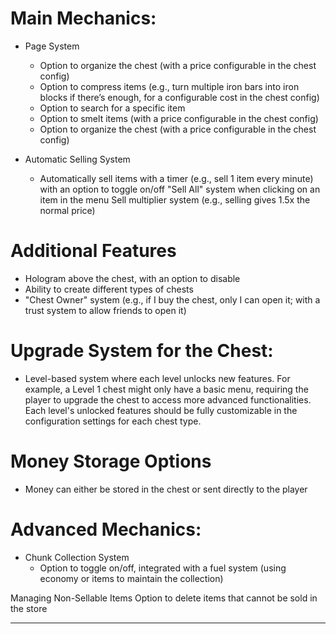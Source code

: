 # Main Mechanics:
- Page System
    - Option to organize the chest (with a price configurable in the chest config)
    - Option to compress items (e.g., turn multiple iron bars into iron blocks if there’s enough, for a configurable cost in the chest config)
    - Option to search for a specific item
    - Option to smelt items (with a price configurable in the chest config)
    - Option to organize the chest (with a price configurable in the chest config)

- Automatic Selling System 
  - Automatically sell items with a timer (e.g., sell 1 item every minute) with an option to toggle on/off
  "Sell All" system when clicking on an item in the menu
  Sell multiplier system (e.g., selling gives 1.5x the normal price)

# Additional Features
- Hologram above the chest, with an option to disable
- Ability to create different types of chests 
- "Chest Owner" system (e.g., if I buy the chest, only I can open it; with a trust system to allow friends to open it)

# Upgrade System for the Chest:

- Level-based system where each level unlocks new features. For example, a Level 1 chest might only have a basic menu, requiring the player to upgrade the chest to access more advanced functionalities.
    Each level's unlocked features should be fully customizable in the configuration settings for each chest type.

# Money Storage Options
- Money can either be stored in the chest or sent directly to the player

# Advanced Mechanics:
- Chunk Collection System
    - Option to toggle on/off, integrated with a fuel system (using economy or items to maintain the collection)

Managing Non-Sellable Items
Option to delete items that cannot be sold in the store

---